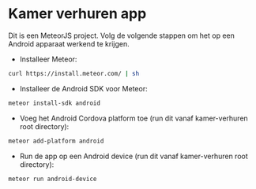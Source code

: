 # Kamer verhuren app

Dit is een MeteorJS project. Volg de volgende stappen om het op een Android apparaat werkend te krijgen.

[meteor.com]:https://www.meteor.com/

- Installeer Meteor:
```sh
curl https://install.meteor.com/ | sh
```
- Installeer de Android SDK voor Meteor:
```sh
meteor install-sdk android
```
- Voeg het Android Cordova platform toe (run dit vanaf kamer-verhuren root directory):
```sh
meteor add-platform android
```
- Run de app op een Android device (run dit vanaf kamer-verhuren root directory):
```sh
meteor run android-device
```